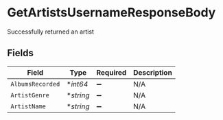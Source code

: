 # GetArtistsUsernameResponseBody

Successfully returned an artist


## Fields

| Field              | Type               | Required           | Description        |
| ------------------ | ------------------ | ------------------ | ------------------ |
| `AlbumsRecorded`   | **int64*           | :heavy_minus_sign: | N/A                |
| `ArtistGenre`      | **string*          | :heavy_minus_sign: | N/A                |
| `ArtistName`       | **string*          | :heavy_minus_sign: | N/A                |
